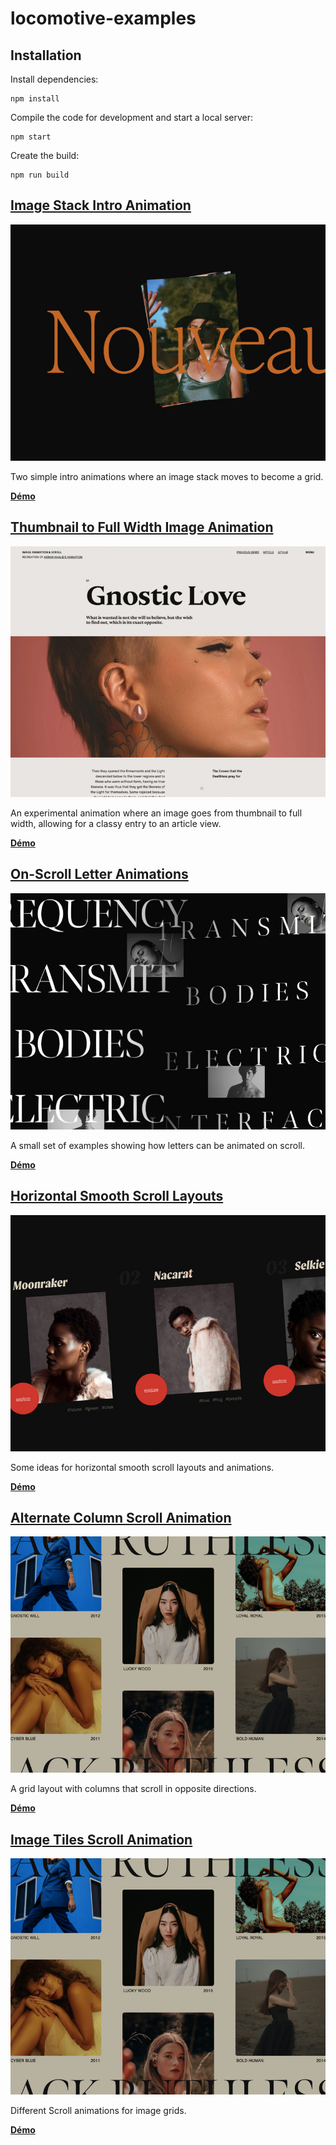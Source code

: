 # locomotive-examples

## Installation

Install dependencies:

```
npm install
```

Compile the code for development and start a local server:

```
npm start
```

Create the build:

```
npm run build
```


## [Image Stack Intro Animation](https://github.com/idrissdiakite/locomotive-examples/tree/main/0-images-stack-intro)

![Screenshot](https://github.com/idrissdiakite/locomotive-examples/blob/main/img/0.jpeg)

Two simple intro animations where an image stack moves to become a grid.

**[Démo](https://tympanus.net/Development/ImageStackGrid/)**

## [Thumbnail to Full Width Image Animation](https://github.com/idrissdiakite/locomotive-examples/tree/main/1-thumbnail-full-width-transition)

![Screenshot](https://github.com/idrissdiakite/locomotive-examples/blob/main/img/1.jpeg)

An experimental animation where an image goes from thumbnail to full width, allowing for a classy entry to an article view.

**[Démo](https://tympanus.net/Development/ThumbFullTransition/)**

## [On-Scroll Letter Animations](https://github.com/idrissdiakite/locomotive-examples/tree/main/2-onscroll-letter-animation)

![Screenshot](https://github.com/idrissdiakite/locomotive-examples/blob/main/img/2.jpeg)

A small set of examples showing how letters can be animated on scroll.

**[Démo](https://tympanus.net/Development/OnScrollLetterAnimations/)**

## [Horizontal Smooth Scroll Layouts](https://github.com/idrissdiakite/locomotive-examples/tree/main/3-horizontal-smooth-scroll-layout)

![Screenshot](https://github.com/idrissdiakite/locomotive-examples/blob/main/img/3.jpeg)

Some ideas for horizontal smooth scroll layouts and animations.

**[Démo](https://tympanus.net/Development/HorizontalSmoothScrollLayout/)**

## [Alternate Column Scroll Animation](https://github.com/idrissdiakite/locomotive-examples/tree/main/4-alternate-column-scroll)

![Screenshot](https://github.com/idrissdiakite/locomotive-examples/blob/main/img/4.jpeg)

A grid layout with columns that scroll in opposite directions.

**[Démo](https://tympanus.net/Development/ColumnScroll/)**

## [Image Tiles Scroll Animation](https://github.com/idrissdiakite/locomotive-examples/tree/main/5-scroll-animation-images-grid)

![Screenshot](https://github.com/idrissdiakite/locomotive-examples/blob/main/img/4.jpeg)

Different Scroll animations for image grids.

**[Démo](https://tympanus.net/Development/TileScroll/)**